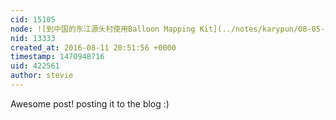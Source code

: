```yaml
---
cid: 15105
node: ![到中国的东江源头村使用Balloon Mapping Kit](../notes/karypun/08-05-2016/balloon-mapping-kit)
nid: 13333
created_at: 2016-08-11 20:51:56 +0000
timestamp: 1470948716
uid: 422561
author: stevie
---
```


Awesome post! posting it to the blog :)